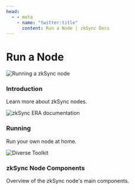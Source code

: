 ```yaml
---
head:
  - - meta
    - name: "twitter:title"
      content: Run a Node | zkSync Docs
---
```


# Run a Node

<section>
  <div class="card-container">
    <RouterLink
      to="/infra/introduction"
      class="card"
    >
      <img  
        src="/images/landing/lets-get-started.png" 
        alt="Running a zkSync node"
      >
      <div class="content">
        <h3>Introduction</h3>
        <p>Learn more about zkSync nodes.</p>
      </div>
    </RouterLink>
    <RouterLink
      to="/infra/running-node"
      class="card"
    >
      <img
        src="/images/landing/run-a-node.png" 
        alt="zkSync ERA documentation"
      />
      <div class="content">
        <h3>Running</h3>
        <p>Run your own node at home.</p>
      </div>
    </RouterLink>
    <RouterLink
      to="/infra/component-breakdown"
      class="card"
    >
      <img  
        src="/images/landing/diverse-toolkit.png" 
        alt="Diverse Toolkit"
      >
      <div class="content">
        <h3>zkSync Node Components</h3>
        <p>Overview of the zkSync node's main components.</p>
      </div>
    </RouterLink>
  </div>
</section>
